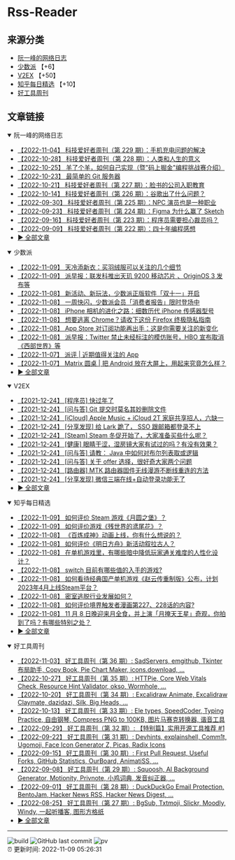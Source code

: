 # Rss-Reader

## 来源分类

* [阮一峰的网络日志](#阮一峰的网络日志)
* [少数派](#少数派) 【+6】
* [V2EX](#V2EX) 【+50】
* [知乎每日精选](#知乎每日精选) 【+10】
* [好工具周刊](#好工具周刊)

## 文章链接

<details open>
    <summary id="阮一峰的网络日志">
     阮一峰的网络日志
    </summary>


* [【2022-11-04】 科技爱好者周刊（第 229 期）：手机充电问题的解决](http://www.ruanyifeng.com/blog/2022/11/weekly-issue-229.html)
* [【2022-10-28】 科技爱好者周刊（第 228 期）：人类和人生的意义](http://www.ruanyifeng.com/blog/2022/10/weekly-issue-228.html)
* [【2022-10-25】 羊了个羊，如何自己实现（暨"码上掘金"编程挑战赛介绍）](http://www.ruanyifeng.com/blog/2022/10/sheep-n-sheep.html)
* [【2022-10-23】 最简单的 Git 服务器](http://www.ruanyifeng.com/blog/2022/10/git-server.html)
* [【2022-10-21】 科技爱好者周刊（第 227 期）：脸书的公司入职教育](http://www.ruanyifeng.com/blog/2022/10/weekly-issue-227.html)
* [【2022-10-14】 科技爱好者周刊（第 226 期）：谷歌出了什么问题？](http://www.ruanyifeng.com/blog/2022/10/weekly-issue-226.html)
* [【2022-09-30】 科技爱好者周刊（第 225 期）：NPC 演员也是一种职业](http://www.ruanyifeng.com/blog/2022/09/weekly-issue-225.html)
* [【2022-09-23】 科技爱好者周刊（第 224 期）：Figma 为什么赢了 Sketch](http://www.ruanyifeng.com/blog/2022/09/weekly-issue-224.html)
* [【2022-09-16】 科技爱好者周刊（第 223 期）：程序员需要担心裁员吗？](http://www.ruanyifeng.com/blog/2022/09/weekly-issue-223.html)
* [【2022-09-09】 科技爱好者周刊（第 222 期）：四十年编程感想](http://www.ruanyifeng.com/blog/2022/09/weekly-issue-222.html)
* [:arrow_forward: 全部文章](data/阮一峰的网络日志.md)
</details>

<details open>
    <summary id="少数派">
     少数派
    </summary>


* [【2022-11-09】 天冷添新衣：买羽绒服可以关注的几个细节](https://sspai.com/post/76706)
* [【2022-11-09】 派早报：联发科推出天玑 9200 移动芯片 、OriginOS 3 发布等](https://sspai.com/post/76709)
* [【2022-11-08】 新活动、新玩法，少数派正版软件「双十一」开启](https://sspai.com/post/76681)
* [【2022-11-08】 一周快闪，少数派会员「消费者报告」限时登场中](https://sspai.com/post/76685)
* [【2022-11-08】 iPhone 相机的进化之路：细数历代 iPhone 传感器型号](https://sspai.com/post/76639)
* [【2022-11-08】 想要逃离 Chrome？请收下这份 Firefox 终极隐私指南](https://sspai.com/post/76688)
* [【2022-11-08】 App Store 对订阅功能再出手：这是你需要关注的新变化](https://sspai.com/post/76669)
* [【2022-11-08】 派早报：Twitter 禁止未经标注的模仿账号，HBO 宣布取消《西部世界》等](https://sspai.com/post/76689)
* [【2022-11-07】 派评 | 近期值得关注的 App](https://sspai.com/post/76684)
* [【2022-11-07】 Matrix 圆桌 | 把 Android 放在大屏上，用起来究竟怎么样？](https://sspai.com/post/76683)
* [:arrow_forward: 全部文章](data/少数派.md)
</details>

<details open>
    <summary id="V2EX">
     V2EX
    </summary>


* [【2021-12-24】 [程序员] 快过年了](https://www.v2ex.com/t/824201)
* [【2021-12-24】 [问与答] Git 提交时莫名其妙删除文件](https://www.v2ex.com/t/824200)
* [【2021-12-24】 [iCloud] Apple Music + iCloud 2T 家庭共享招人，六缺一](https://www.v2ex.com/t/824199)
* [【2021-12-24】 [分享发现] 给 Lark 跪了， SSO 跟邮箱都登录不上](https://www.v2ex.com/t/824198)
* [【2021-12-24】 [Steam] Steam 冬促开始了，大家准备买些什么呢？](https://www.v2ex.com/t/824197)
* [【2021-12-24】 [健康] 眼睛干涩，湿房镜大家有试过的吗？有没有效果？](https://www.v2ex.com/t/824196)
* [【2021-12-24】 [问与答] 请教： Java 中如何对布尔列表取或逻辑](https://www.v2ex.com/t/824194)
* [【2021-12-24】 [问与答] 关于 offer 选择，很好奇大家两个问题](https://www.v2ex.com/t/824192)
* [【2021-12-24】 [路由器] MTK 路由器固件无线漫游不断线重连的方法](https://www.v2ex.com/t/824191)
* [【2021-12-24】 [分享发现] 微信三端在线+自动登录功能无了](https://www.v2ex.com/t/824190)
* [:arrow_forward: 全部文章](data/V2EX.md)
</details>

<details open>
    <summary id="知乎每日精选">
     知乎每日精选
    </summary>


* [【2022-11-09】 如何评价 Steam 游戏《月圆之堡》？](http://www.zhihu.com/question/560110345/answer/2748831426?utm_campaign=rss&utm_medium=rss&utm_source=rss&utm_content=title)
* [【2022-11-09】 如何评价游戏《残世界的鸢尾花》？](http://www.zhihu.com/question/565564005/answer/2750853905?utm_campaign=rss&utm_medium=rss&utm_source=rss&utm_content=title)
* [【2022-11-08】 《百炼成神》动画上线，你有什么想说的？](http://www.zhihu.com/question/564367647/answer/2749988533?utm_campaign=rss&utm_medium=rss&utm_source=rss&utm_content=title)
* [【2022-11-08】 如何评价《明日方舟》新活动叙拉古人？](http://www.zhihu.com/question/561890839/answer/2750073515?utm_campaign=rss&utm_medium=rss&utm_source=rss&utm_content=title)
* [【2022-11-08】 在单机游戏里，有哪些暗中降低玩家通关难度的人性化设计？](http://www.zhihu.com/question/67077659/answer/2748789644?utm_campaign=rss&utm_medium=rss&utm_source=rss&utm_content=title)
* [【2022-11-08】 switch 目前有哪些值的入手的游戏?](http://www.zhihu.com/question/64666613/answer/2724852543?utm_campaign=rss&utm_medium=rss&utm_source=rss&utm_content=title)
* [【2022-11-08】 如何看待经典国产单机游戏《赵云传重制版》公布，计划2023年4月上线Steam平台？](http://www.zhihu.com/question/564615106/answer/2748130888?utm_campaign=rss&utm_medium=rss&utm_source=rss&utm_content=title)
* [【2022-11-08】 密室逃脱行业发展如何？](http://www.zhihu.com/question/457579193/answer/2748530915?utm_campaign=rss&utm_medium=rss&utm_source=rss&utm_content=title)
* [【2022-11-08】 如何评价境界触发者漫画第227、228话的内容?](http://www.zhihu.com/question/564564578/answer/2747245486?utm_campaign=rss&utm_medium=rss&utm_source=rss&utm_content=title)
* [【2022-11-08】 11 月 8 日晚迎来月全食，并上演「月掩天王星」奇观，你拍到了吗？有哪些特别之处？](http://www.zhihu.com/question/565165374/answer/2748196222?utm_campaign=rss&utm_medium=rss&utm_source=rss&utm_content=title)
* [:arrow_forward: 全部文章](data/知乎每日精选.md)
</details>

<details open>
    <summary id="好工具周刊">
     好工具周刊
    </summary>


* [【2022-11-03】 好工具周刊（第 36 期）: SadServers, emgithub, Tkinter 布局助手, Copy Book, Pie Chart Maker, icons.download, ...](https://bestxtools.zhubai.love/posts/2199869505734766592)
* [【2022-10-27】 好工具周刊（第 35 期）: HTTPie, Core Web Vitals Check, Resource Hint Validator, okso, Wormhole, ...](https://bestxtools.zhubai.love/posts/2197355853403787264)
* [【2022-10-20】 好工具周刊（第 34 期）: Excalidraw Animate, Excalidraw Claymate, dazidazi, Silk, Big Heads, ...](https://bestxtools.zhubai.love/posts/2194796415966781440)
* [【2022-10-13】 好工具周刊（第 33 期）: Ele types, SpeedCoder, Typing Practice, 自由钢琴, Compress PNG to 100KB, 图片马赛克转换器, 谐音工具](https://bestxtools.zhubai.love/posts/2192281020718419968)
* [【2022-09-29】 好工具周刊（第 32 期）: 【特别篇】实用开源工具推荐 #1](https://bestxtools.zhubai.love/posts/2187203672369479680)
* [【2022-09-22】 好工具周刊（第 31 期）: Devhints, explainshell, Comm1t, Ugomoji, Face Icon Generator Z, Picas, Radix Icons](https://bestxtools.zhubai.love/posts/2184646951055171584)
* [【2022-09-15】 好工具周刊（第 30 期）: First Pull Request, Useful Forks, GitHub Statistics, OurBoard, AnimatiSS, ...](https://bestxtools.zhubai.love/posts/2182124891627585536)
* [【2022-09-08】 好工具周刊（第 29 期）: Squoosh, AI Background Generator, Motionity, Privnote, 小鸡词典, 发音纠正器, ...](https://bestxtools.zhubai.love/posts/2179567147990081536)
* [【2022-09-01】 好工具周刊（第 28 期）: DuckDuckGo Email Protection, BentoJam, Hacker News RSS, Hacker News Digest, ...](https://bestxtools.zhubai.love/posts/2177023307428327424)
* [【2022-08-25】 好工具周刊（第 27 期）: BgSub, Txtmoji, Slickr, Moodly, Windy, 一起听播客, 图形方格纸](https://bestxtools.zhubai.love/posts/2174508953806163968)
* [:arrow_forward: 全部文章](data/好工具周刊.md)
</details>


---

![build](https://github.com/LikaiLee/rss-reader/workflows/rss%20reader/badge.svg)
![GitHub last commit](https://img.shields.io/github/last-commit/likailee/rss-reader)
![pv](https://pageview.vercel.app/?github_user=likailee) <br>
:alarm_clock: 更新时间: 2022-11-09 05:26:31